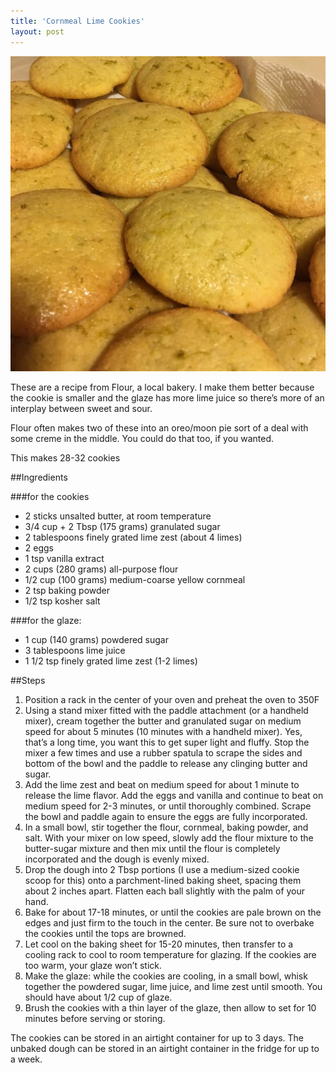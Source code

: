 ```yaml
---
title: 'Cornmeal Lime Cookies'
layout: post
---
```


![](/wp-content/uploads/2021/01/cornmeal-lime-1024x1024.jpg)

These are a recipe from Flour, a local bakery. I make them better because the cookie is smaller and the glaze has more lime juice so there’s more of an interplay between sweet and sour.

Flour often makes two of these into an oreo/moon pie sort of a deal with some creme in the middle. You could do that too, if you wanted.

This makes 28-32 cookies

##Ingredients

###for the cookies

- 2 sticks unsalted butter, at room temperature
- 3/4 cup + 2 Tbsp (175 grams) granulated sugar
- 2 tablespoons finely grated lime zest (about 4 limes)
- 2 eggs
- 1 tsp vanilla extract
- 2 cups (280 grams) all-purpose flour
- 1/2 cup (100 grams) medium-coarse yellow cornmeal
- 2 tsp baking powder
- 1/2 tsp kosher salt

###for the glaze:

- 1 cup (140 grams) powdered sugar
- 3 tablespoons lime juice
- 1 1/2 tsp finely grated lime zest (1-2 limes)

##Steps

1. Position a rack in the center of your oven and preheat the oven to 350F
2. Using a stand mixer fitted with the paddle attachment (or a handheld mixer), cream together the butter and granulated sugar on medium speed for about 5 minutes (10 minutes with a handheld mixer). Yes, that’s a long time, you want this to get super light and fluffy. Stop the mixer a few times and use a rubber spatula to scrape the sides and bottom of the bowl and the paddle to release any clinging butter and sugar.
3. Add the lime zest and beat on medium speed for about 1 minute to release the lime flavor. Add the eggs and vanilla and continue to beat on medium speed for 2-3 minutes, or until thoroughly combined. Scrape the bowl and paddle again to ensure the eggs are fully incorporated.
4. In a small bowl, stir together the flour, cornmeal, baking powder, and salt. With your mixer on low speed, slowly add the flour mixture to the butter-sugar mixture and then mix until the flour is completely incorporated and the dough is evenly mixed.
5. Drop the dough into 2 Tbsp portions (I use a medium-sized cookie scoop for this) onto a parchment-lined baking sheet, spacing them about 2 inches apart. Flatten each ball slightly with the palm of your hand.
6. Bake for about 17-18 minutes, or until the cookies are pale brown on the edges and just firm to the touch in the center. Be sure not to overbake the cookies until the tops are browned.
7. Let cool on the baking sheet for 15-20 minutes, then transfer to a cooling rack to cool to room temperature for glazing. If the cookies are too warm, your glaze won’t stick.
8. Make the glaze: while the cookies are cooling, in a small bowl, whisk together the powdered sugar, lime juice, and lime zest until smooth. You should have about 1/2 cup of glaze.
9. Brush the cookies with a thin layer of the glaze, then allow to set for 10 minutes before serving or storing.

The cookies can be stored in an airtight container for up to 3 days. The unbaked dough can be stored in an airtight container in the fridge for up to a week.